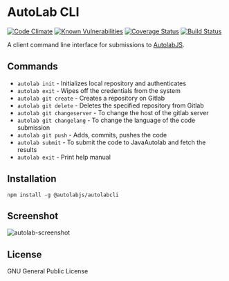 # AutoLab CLI #

[![Code Climate](https://codeclimate.com/github/prasadtalasila/autolabcli/badges/gpa.svg)](https://codeclimate.com/github/prasadtalasila/autolabcli) [![Known Vulnerabilities](https://snyk.io/test/github/autolabjs/autolabcli/badge.svg)](https://snyk.io/test/github/autolabjs/autolabcli) [![Coverage Status](https://coveralls.io/repos/github/AutolabJS/autolabcli/badge.svg?branch=dev)](https://coveralls.io/github/AutolabJS/autolabcli?branch=dev) [![Build Status](https://travis-ci.org/AutolabJS/autolabcli.svg?branch=master)](https://travis-ci.org/AutolabJS/autolabcli)    

A client command line interface for submissions to [AutolabJS](https://github.com/AutolabJS/AutolabJS).



## Commands ##
* `autolab init` - Initializes local repository and authenticates
* `autolab exit` - Wipes off the credentials from the system
* `autolab git create` - Creates a repository on Gitlab
* `autolab git delete` - Deletes the specified repository from Gitlab
* `autolab git changeserver` - To change the host of the gitlab server
* `autolab git changelang` - To change the language of the code submission
* `autolab git push` - Adds, commits, pushes the code
* `autolab submit` -  To submit the code to JavaAutolab and fetch the results
* `autolab exit` - Print help manual


## Installation ##
```
npm install -g @autolabjs/autolabcli
```

## Screenshot ##
![autolab-screenshot](https://cloud.githubusercontent.com/assets/13795788/21156451/e1d7cf04-c19b-11e6-9174-593ab68be76a.png)

## License ##
GNU General Public License
